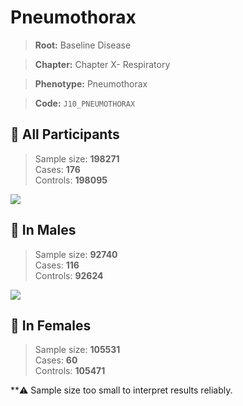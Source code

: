 # Pneumothorax

> **Root:** Baseline Disease  

> **Chapter:** Chapter X- Respiratory  

> **Phenotype:** Pneumothorax  

> **Code:** `J10_PNEUMOTHORAX`

## 🧪 All Participants  
> Sample size: **198271**  
> Cases: **176**  
> Controls: **198095**
<img src="/Disease/Figures/ALL/Baseline/J10_PNEUMOTHORAX.png"/>
<CsvTable src="/Disease/Data/ALL/Baseline/LG_J10_PNEUMOTHORAX.csv" label="🔍 View full results" />

## 👨 In Males  
> Sample size: **92740**  
> Cases: **116**  
> Controls: **92624**
<img src="/Disease/Figures/Male/Baseline/J10_PNEUMOTHORAX.png"/>
<CsvTable src="/Disease/Data/Male/Baseline/LG_J10_PNEUMOTHORAX.csv" label="🔍 View full results" />

## 👩 In Females  
> Sample size: **105531**  
> Cases: **60**  
> Controls: **105471**

**⚠️ Sample size too small to interpret results reliably.
